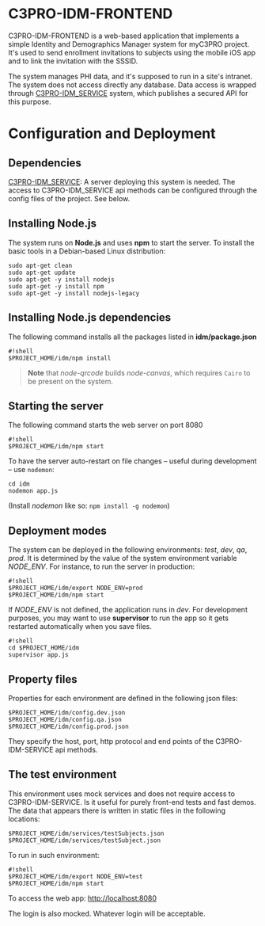 # C3PRO-IDM-FRONTEND #

C3PRO-IDM-FRONTEND is a web-based application that implements a simple Identity and Demographics Manager system for myC3PRO project. It's used to send enrollment invitations to subjects using the mobile iOS app and to link the invitation with the SSSID. 

The system manages PHI data, and it's supposed to run in a site's intranet. The system does not access directly any database. Data access is wrapped through [C3PRO-IDM_SERVICE](https://bitbucket.org/ihlchip/c3pro-idm-service) system, which publishes a secured API for this purpose.


# Configuration and Deployment #

## Dependencies ##

[C3PRO-IDM_SERVICE](https://bitbucket.org/ihlchip/c3pro-idm-service): A server deploying this system is needed. The access to C3PRO-IDM_SERVICE api methods can be configured through the config files of the project. See below.

## Installing Node.js ##

The system runs on **Node.js** and uses **npm** to start the server. To install the basic tools in a Debian-based Linux distribution: 

    sudo apt-get clean
    sudo apt-get update
    sudo apt-get -y install nodejs
    sudo apt-get -y install npm
    sudo apt-get -y install nodejs-legacy

## Installing Node.js dependencies ##

The following command installs all the packages listed in **idm/package.json**

```
#!shell
$PROJECT_HOME/idm/npm install
```

> **Note** that _node-qrcode_ builds _node-canvas_, which requires `Cairo` to be present on the system.

## Starting the server ##

The following command starts the web server on port 8080

```
#!shell
$PROJECT_HOME/idm/npm start
```

To have the server auto-restart on file changes – useful during development – use `nodemon`:

```
cd idm
nodemon app.js
```

(Install _nodemon_ like so: `npm install -g nodemon`)

## Deployment modes ##

The system can be deployed in the following environments: *test*, *dev*, *qa*, *prod*. It is determined by the value of the system environment variable *NODE_ENV*. For instance, to run the server in production:

```
#!shell
$PROJECT_HOME/idm/export NODE_ENV=prod
$PROJECT_HOME/idm/npm start
```

If *NODE_ENV* is not defined, the application runs in *dev*.
For development purposes, you may want to use **supervisor** to run the app so it gets restarted automatically when you save files.

```
#!shell
cd $PROJECT_HOME/idm
supervisor app.js
```

## Property files

Properties for each environment are defined in the following json files:

    $PROJECT_HOME/idm/config.dev.json
    $PROJECT_HOME/idm/config.qa.json
    $PROJECT_HOME/idm/config.prod.json

They specify the host, port, http protocol and end points of the C3PRO-IDM-SERVICE api methods. 

## The test environment

This environment uses mock services and does not require access to C3PRO-IDM-SERVICE. Is it useful   for purely front-end tests and fast demos. The data that appears there is written in static files in the following locations:

    $PROJECT_HOME/idm/services/testSubjects.json
    $PROJECT_HOME/idm/services/testSubject.json

To run in such environment:

```
#!shell
$PROJECT_HOME/idm/export NODE_ENV=test
$PROJECT_HOME/idm/npm start
```

To access the web app: [http://localhost:8080](http://localhost:8080)

The login is also mocked. Whatever login will be acceptable.
